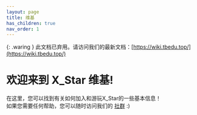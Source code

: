 ```yaml
---
layout: page
title: 维基
has_children: true
nav_order: 1
---
```


{: .waring }
此文档已弃用。请访问我们的最新文档：[https://wiki.tbedu.top/](https://wiki.tbedu.top/)

# 欢迎来到 X_Star 维基!

在这里，您可以找到有关如何加入和游玩X_Star的一些基本信息！  
如果您需要任何帮助，您可以随时访问我们的 [社群]({{site.baseurl}}/getting-started/join.html) :)
